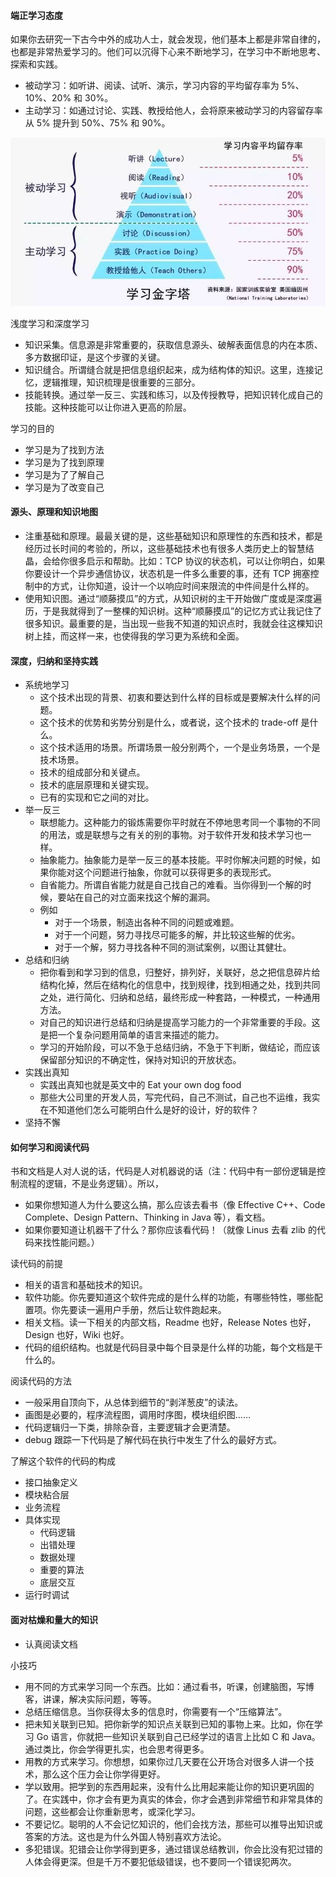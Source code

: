 #### 端正学习态度
如果你去研究一下古今中外的成功人士，就会发现，他们基本上都是非常自律的，也都是非常热爱学习的。他们可以沉得下心来不断地学习，在学习中不断地思考、探索和实践。
- 被动学习：如听讲、阅读、试听、演示，学习内容的平均留存率为 5%、10%、20% 和 30%。
- 主动学习：如通过讨论、实践、教授给他人，会将原来被动学习的内容留存率从 5% 提升到 50%、75% 和 90%。

![image](../../images/2d75e06f-354a-4b35-a7d1-118f827afe44.jpg)

浅度学习和深度学习
- 知识采集。信息源是非常重要的，获取信息源头、破解表面信息的内在本质、多方数据印证，是这个步骤的关键。
- 知识缝合。所谓缝合就是把信息组织起来，成为结构体的知识。这里，连接记忆，逻辑推理，知识梳理是很重要的三部分。
- 技能转换。通过举一反三、实践和练习，以及传授教导，把知识转化成自己的技能。这种技能可以让你进入更高的阶层。

学习的目的
- 学习是为了找到方法
- 学习是为了找到原理
- 学习是为了了解自己
- 学习是为了改变自己

#### 源头、原理和知识地图
- 注重基础和原理。最最关键的是，这些基础知识和原理性的东西和技术，都是经历过长时间的考验的，所以，这些基础技术也有很多人类历史上的智慧结晶，会给你很多启示和帮助。比如：TCP 协议的状态机，可以让你明白，如果你要设计一个异步通信协议，状态机是一件多么重要的事，还有 TCP 拥塞控制中的方式，让你知道，设计一个以响应时间来限流的中件间是什么样的。
- 使用知识图。通过“顺藤摸瓜”的方式，从知识树的主干开始做广度或是深度遍历，于是我就得到了一整棵的知识树。这种“顺藤摸瓜”的记忆方式让我记住了很多知识。最重要的是，当出现一些我不知道的知识点时，我就会往这棵知识树上挂，而这样一来，也使得我的学习更为系统和全面。

#### 深度，归纳和坚持实践
- 系统地学习
  - 这个技术出现的背景、初衷和要达到什么样的目标或是要解决什么样的问题。
  - 这个技术的优势和劣势分别是什么，或者说，这个技术的 trade-off 是什么。
  - 这个技术适用的场景。所谓场景一般分别两个，一个是业务场景，一个是技术场景。
  - 技术的组成部分和关键点。
  - 技术的底层原理和关键实现。
  - 已有的实现和它之间的对比。
- 举一反三
  - 联想能力。这种能力的锻炼需要你平时就在不停地思考同一个事物的不同的用法，或是联想与之有关的别的事物。对于软件开发和技术学习也一样。
  - 抽象能力。抽象能力是举一反三的基本技能。平时你解决问题的时候，如果你能对这个问题进行抽象，你就可以获得更多的表现形式。
  - 自省能力。所谓自省能力就是自己找自己的难看。当你得到一个解的时候，要站在自己的对立面来找这个解的漏洞。
  - 例如
    - 对于一个场景，制造出各种不同的问题或难题。
    - 对于一个问题，努力寻找尽可能多的解，并比较这些解的优劣。
    - 对于一个解，努力寻找各种不同的测试案例，以图让其健壮。
- 总结和归纳
  - 把你看到和学习到的信息，归整好，排列好，关联好，总之把信息碎片给结构化掉，然后在结构化的信息中，找到规律，找到相通之处，找到共同之处，进行简化、归纳和总结，最终形成一种套路，一种模式，一种通用方法。
  - 对自己的知识进行总结和归纳是提高学习能力的一个非常重要的手段。这是把一个复杂问题用简单的语言来描述的能力。
  - 学习的开始阶段，可以不急于总结归纳，不急于下判断，做结论，而应该保留部分知识的不确定性，保持对知识的开放状态。
- 实践出真知
  - 实践出真知也就是英文中的 Eat your own dog food
  - 那些大公司里的开发人员，写完代码，自己不测试，自己也不运维，我实在不知道他们怎么可能明白什么是好的设计，好的软件？
- 坚持不懈

#### 如何学习和阅读代码
书和文档是人对人说的话，代码是人对机器说的话（注：代码中有一部份逻辑是控制流程的逻辑，不是业务逻辑）。所以，
- 如果你想知道人为什么要这么搞，那么应该去看书（像 Effective C++、Code Complete、Design Pattern、Thinking in Java 等），看文档。
- 如果你要知道让机器干了什么？那你应该看代码！（就像 Linus 去看 zlib 的代码来找性能问题。）

读代码的前提
- 相关的语言和基础技术的知识。
- 软件功能。你先要知道这个软件完成的是什么样的功能，有哪些特性，哪些配置项。你先要读一遍用户手册，然后让软件跑起来。
- 相关文档。读一下相关的内部文档，Readme 也好，Release Notes 也好，Design 也好，Wiki 也好。
- 代码的组织结构。也就是代码目录中每个目录是什么样的功能，每个文档是干什么的。

阅读代码的方法
- 一般采用自顶向下，从总体到细节的“剥洋葱皮”的读法。
- 画图是必要的，程序流程图，调用时序图，模块组织图……
- 代码逻辑归一下类，排除杂音，主要逻辑才会更清楚。
- debug 跟踪一下代码是了解代码在执行中发生了什么的最好方式。

了解这个软件的代码的构成
- 接口抽象定义
- 模块粘合层
- 业务流程
- 具体实现
  - 代码逻辑
  - 出错处理
  - 数据处理
  - 重要的算法
  - 底层交互
- 运行时调试

#### 面对枯燥和量大的知识
- 认真阅读文档

小技巧
- 用不同的方式来学习同一个东西。比如：通过看书，听课，创建脑图，写博客，讲课，解决实际问题，等等。
- 总结压缩信息。当你获得太多的信息时，你需要有一个“压缩算法”。
- 把未知关联到已知。把你新学的知识点关联到已知的事物上来。比如，你在学习 Go 语言，你就把一些知识关联到自己已经学过的语言上比如 C 和 Java。通过类比，你会学得更扎实，也会思考得更多。
- 用教的方式来学习。你想想，如果你过几天要在公开场合对很多人讲一个技术，那么这个压力会让你学得更好。
- 学以致用。把学到的东西用起来，没有什么比用起来能让你的知识更巩固的了。在实践中，你才会有更为真实的体会，你才会遇到非常细节和非常具体的问题，这些都会让你重新思考，或深化学习。
- 不要记忆。聪明的人不会记忆知识的，他们会找方法，那些可以推导出知识或答案的方法。这也是为什么外国人特别喜欢方法论。
- 多犯错误。犯错会让你学得到更多，通过错误总结教训，你会比没有犯过错的人体会得更深。但是千万不要犯低级错误，也不要同一个错误犯两次。
